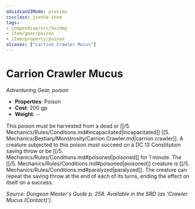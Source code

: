 ```yaml
---
obsidianUIMode: preview
cssclass: json5e-item
tags:
- compendium/src/5e/dmg
- item/gear/poison
- item/property/poison
aliases: ["Carrion Crawler Mucus"]
---
```

# Carrion Crawler Mucus
*Adventuring Gear, poison*  

- **Properties**: Poison
- **Cost**: 200 gp
- **Weight**: ⏤

This poison must be harvested from a dead or [[/5. Mechanics/Rules/Conditions.md#incapacitated\|incapacitated]] [[5. Mechanics/Bestiary/Monstrosity/Carrion Crawler.md\|carrion crawler]]. A creature subjected to this poison must succeed on a DC 13 Constitution saving throw or be [[/5. Mechanics/Rules/Conditions.md#poisoned\|poisoned]] for 1 minute. The [[/5. Mechanics/Rules/Conditions.md#poisoned\|poisoned]] creature is [[/5. Mechanics/Rules/Conditions.md#paralyzed\|paralyzed]]. The creature can repeat the saving throw at the end of each of its turns, ending the effect on itself on a success.

*Source: Dungeon Master's Guide p. 258. Available in the SRD (as 'Crawler Mucus (Contact)').*